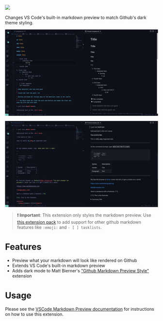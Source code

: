 [![](https://vsmarketplacebadge.apphb.com/version/ozaki.markdown-github-dark.svg)](https://marketplace.visualstudio.com/items?itemName=ozaki.markdown-github-dark)

Changes VS Code's built-in markdown preview to match Github's dark theme styling.

![](https://github.com/OzakIOne/markdown-github-dark/raw/master/docs/preview.png)

![](https://github.com/OzakIOne/markdown-github-dark/raw/master/docs/preview-advanced.png)

> **❗️ Important**: This extension only styles the markdown preview. Use [this extension pack](https://marketplace.visualstudio.com/items?itemName=ozaki.markdown-github-dark) to add support for other github markdown features like `:emoji:` and `- [ ] tasklists`.

# Features
- Preview what your markdown will look like rendered on Github 
- Extends VS Code's built-in markdown preview
- Adds dark mode to Matt Bierner's ["Github Markdown Preview Style"](https://marketplace.visualstudio.com/items?itemName=bierner.markdown-preview-github-styles) extension

# Usage

Please see the [VSCode Markdown Preview documentation](https://code.visualstudio.com/Docs/languages/markdown#_markdown-preview)
for instructions on how to use this extension.

